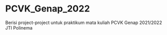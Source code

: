 # PCVK_Genap_2022
Berisi project-project untuk praktikum mata kuliah PCVK Genap 2021/2022 JTI Polinema
